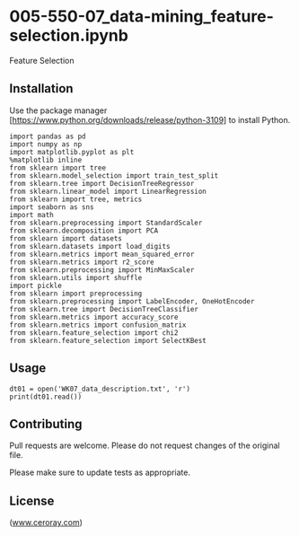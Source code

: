 # 005-550-07_data-mining_feature-selection.ipynb

Feature Selection

## Installation

Use the package manager [https://www.python.org/downloads/release/python-3109] to install Python.

```
import pandas as pd
import numpy as np
import matplotlib.pyplot as plt
%matplotlib inline
from sklearn import tree
from sklearn.model_selection import train_test_split
from sklearn.tree import DecisionTreeRegressor
from sklearn.linear_model import LinearRegression
from sklearn import tree, metrics
import seaborn as sns
import math
from sklearn.preprocessing import StandardScaler
from sklearn.decomposition import PCA
from sklearn import datasets
from sklearn.datasets import load_digits
from sklearn.metrics import mean_squared_error
from sklearn.metrics import r2_score
from sklearn.preprocessing import MinMaxScaler
from sklearn.utils import shuffle
import pickle
from sklearn import preprocessing
from sklearn.preprocessing import LabelEncoder, OneHotEncoder
from sklearn.tree import DecisionTreeClassifier
from sklearn.metrics import accuracy_score
from sklearn.metrics import confusion_matrix
from sklearn.feature_selection import chi2
from sklearn.feature_selection import SelectKBest
```

## Usage

```
dt01 = open('WK07_data_description.txt', 'r')
print(dt01.read())
```

## Contributing

Pull requests are welcome. Please do not request changes of the original file.

Please make sure to update tests as appropriate.

## License

(www.ceroray.com)
